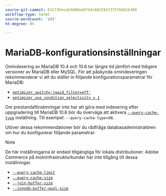 ```yaml
---
source-git-commit: 631735eceb3609edd743c682291f373f6b01b399
workflow-type: tm+mt
source-wordcount: '143'
ht-degree: 0%

---
```

# MariaDB-konfigurationsinställningar

Omindexering av MariaDB 10.4 och 10.6 tar längre tid jämfört med tidigare versioner av MariaDB eller MySQL. För att påskynda omindexeringen rekommenderar vi att du ställer in följande konfigurationsparametrar för MariaDB:

* [`optimizer_switch='rowid_filter=off'`](https://mariadb.com/kb/en/optimizer-switch/)
* [`optimizer_use_condition_selectivity = 1`](https://mariadb.com/products/skysql/docs/reference/es/system-variables/optimizer_use_condition_selectivity/)

Om prestandaförsämringar inte har att göra med indexering efter uppgradering till MariaDB 10.6 bör du överväga att aktivera [`--query-cache-type`](https://mariadb.com/kb/en/server-system-variables/#query_cache_type) inställning. Till exempel: `--query-cache-type=ON`.

Utöver dessa rekommendationer bör du rådfråga databasadministratören om hur du konfigurerar följande parametrar:

>[!NOTE]
>
>De här inställningarna är endast tillgängliga för lokala distributioner. Adobe Commerce på molninfrastrukturkunder har inte tillgång till dessa inställningar.

* [`--query-cache-limit`](https://mariadb.com/kb/en/server-system-variables/#query_cache_limit)
* [`--query-cache-size`](https://mariadb.com/kb/en/server-system-variables/#query_cache_size)
* [`--join-buffer-size`](https://mariadb.com/kb/en/server-system-variables/#join_buffer_size)
* [`--innodb-buffer-pool-size`](https://mariadb.com/kb/en/innodb-buffer-pool/#innodb_buffer_pool_size)
